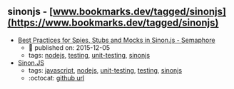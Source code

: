sinonjs - [www.bookmarks.dev/tagged/sinonjs](https://www.bookmarks.dev/tagged/sinonjs)
---
* [Best Practices for Spies, Stubs and Mocks in Sinon.js - Semaphore](https://semaphoreci.com/community/tutorials/best-practices-for-spies-stubs-and-mocks-in-sinon-js)
    * :calendar: published on: 2015-12-05
    * tags: [nodejs](../tagged/nodejs.md), [testing](../tagged/testing.md), [unit-testing](../tagged/unit-testing.md), [sinonjs](../tagged/sinonjs.md)
* [Sinon.JS](http://sinonjs.org/)
    * tags: [javascript](../tagged/javascript.md), [nodejs](../tagged/nodejs.md), [unit-testing](../tagged/unit-testing.md), [testing](../tagged/testing.md), [sinonjs](../tagged/sinonjs.md)
    * :octocat: [github url](https://github.com/sinonjs/sinon)
